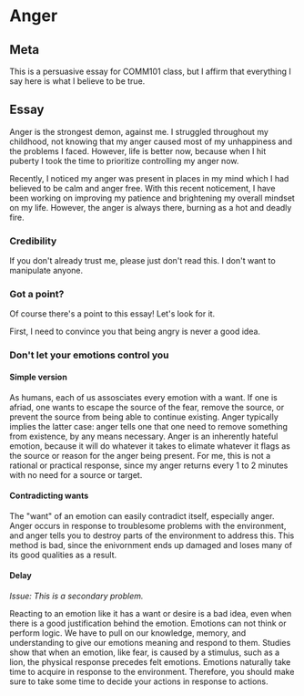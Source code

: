 # Anger
## Meta
This is a persuasive essay for COMM101 class, but I affirm that everything I say here is what I believe to be true.

## Essay
Anger is the strongest demon, against me. I struggled throughout my childhood, not knowing that my anger caused most of my unhappiness and the problems I faced. However, life is better now, because when I hit puberty I took the time to prioritize controlling my anger now.

Recently, I noticed my anger was present in places in my mind which I had believed to be calm and anger free. With this recent noticement, I have been working on improving my patience and brightening my overall mindset on my life. However, the anger is always there, burning as a hot and deadly fire.

### Credibility
If you don't already trust me, please just don't read this. I don't want to manipulate anyone.

### Got a point?
Of course there's a point to this essay! Let's look for it.

First, I need to convince you that being angry is never a good idea.

### Don't let your emotions control you
#### Simple version
As humans, each of us assosciates every emotion with a want. If one is afriad, one wants to escape the source of the fear, remove the source, or prevent the source from being able to continue existing. Anger typically implies the latter case: anger tells one that one need to remove something from existence, by any means necessary. Anger is an inherently hateful emotion, because it will do whatever it takes to elimate whatever it flags as the source or reason for the anger being present. For me, this is not a rational or practical response, since my anger returns every 1 to 2 minutes with no need for a source or target.

#### Contradicting wants
The "want" of an emotion can easily contradict itself, especially anger. Anger occurs in response to troublesome problems with the environment, and anger tells you to destroy parts of the environment to address this. This method is bad, since the enivornment ends up damaged and loses many of its good qualities as a result.

#### Delay
*Issue: This is a secondary problem.*

Reacting to an emotion like it has a want or desire is a bad idea, even when there is a good justification behind the emotion. Emotions can not think or perform logic. We have to pull on our knowledge, memory, and understanding to give our emotions meaning and respond to them. Studies show that when an emotion, like fear, is caused by a stimulus, such as a lion, the physical response precedes felt emotions. Emotions naturally take time to acquire in response to the environment. Therefore, you should make sure to take some time to decide your actions in response to actions.

#### 
